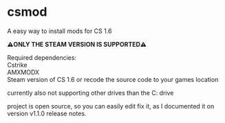 # csmod
A easy way to install mods for CS 1.6

**⚠️ONLY THE STEAM VERSION IS SUPPORTED⚠️**

Required dependencies:
<br/>Cstrike
<br/>AMXMODX
<br/>Steam version of CS 1.6 or recode the source code to your games location

currently also not supporting other drives than the C: drive

project is open source, so you can easily edit fix it, as I documented it on version v1.1.0 release notes.
